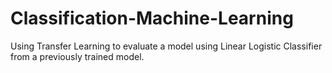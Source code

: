# Classification-Machine-Learning
Using Transfer Learning to evaluate a model using Linear Logistic Classifier from a previously trained model. 
